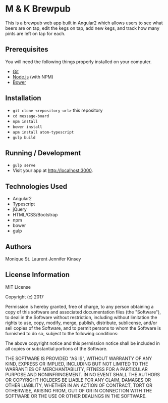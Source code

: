 # M & K Brewpub

This is a brewpub web app built in Angular2 which allows users to see what beers are on tap, edit the kegs on tap, add new kegs, and track how many pints are left on tap for each.


## Prerequisites

You will need the following things properly installed on your computer.

* [Git](http://git-scm.com/)
* [Node.js](http://nodejs.org/) (with NPM)
* [Bower](http://bower.io/)


## Installation

* `git clone <repository-url>` this repository
* `cd message-board`
* `npm install`
* `bower install`
* `apm install atom-typescript`
* `gulp build`


## Running / Development

* `gulp serve`
* Visit your app at [http://localhost:3000](http://localhost:3000).


## Technologies Used

* Angular2
* Typescript
* jQuery
* HTML/CSS/Bootstrap
* npm
* bower
* gulp


## Authors

Monique St. Laurent
Jennifer Kinsey

## License Information

MIT License

Copyright (c) 2017

Permission is hereby granted, free of charge, to any person obtaining a copy of this software and associated documentation files (the "Software"), to deal in the Software without restriction, including without limitation the rights to use, copy, modify, merge, publish, distribute, sublicense, and/or sell copies of the Software, and to permit persons to whom the Software is furnished to do so, subject to the following conditions:

The above copyright notice and this permission notice shall be included in all copies or substantial portions of the Software.

THE SOFTWARE IS PROVIDED "AS IS", WITHOUT WARRANTY OF ANY KIND, EXPRESS OR IMPLIED, INCLUDING BUT NOT LIMITED TO THE WARRANTIES OF MERCHANTABILITY, FITNESS FOR A PARTICULAR PURPOSE AND NONINFRINGEMENT. IN NO EVENT SHALL THE AUTHORS OR COPYRIGHT HOLDERS BE LIABLE FOR ANY CLAIM, DAMAGES OR OTHER LIABILITY, WHETHER IN AN ACTION OF CONTRACT, TORT OR OTHERWISE, ARISING FROM, OUT OF OR IN CONNECTION WITH THE SOFTWARE OR THE USE OR OTHER DEALINGS IN THE SOFTWARE.
